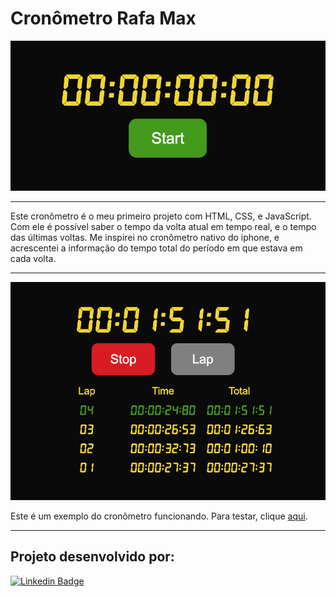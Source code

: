 # Cronômetro Rafa Max
![](img/cronometro%20inicio.png)
___
Este cronômetro é o meu primeiro projeto com HTML, CSS, e JavaScript.
Com ele é possível saber o tempo da volta atual em tempo real, e o tempo das últimas voltas. Me inspirei no cronômetro nativo do iphone, e acrescentei a informação do tempo total do período em que estava em cada volta.

___
![](img/cronometro%20contando.png)

Este é um exemplo do cronômetro funcionando. Para testar, clique [aqui](https://cronometro-rafamax.netlify.app/).
___

## Projeto desenvolvido por:
[![Linkedin Badge](https://img.shields.io/badge/-Rafael%20Maximiano-0a66c2?style=flat-square&logo=Linkedin&logoColor=white&link=https://www.linkedin.com/in/developer-rafaelmaximiano/)](https://www.linkedin.com/in/developer-rafaelmaximiano/)